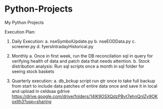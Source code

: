 # Python-Projects
My Python Projects

Execution Plan:
1. Daily Execution:
a. nseSymbolUpdate.py
b. nseEODData.py 
c. screener.py
d. fyersIntradayHistorical.py

2. Monthly 
a. Once in first week, run the DB reconcilation sql in query for verifying health of data and patch data that needs attention.
b. Stock distribution analysis: Run sql scripts once a month in sql folder for seeing stock baskets

4. Quarterly execution:
a. db_bckup script run qtr once to take full backup from start to include data patches of entire data once and save it in local and upload in celdsaa gdrive
https://drive.google.com/drive/folders/14lK9OSXQdzPByt7ehnQnlZy9OKoxIIh3?usp=sharing